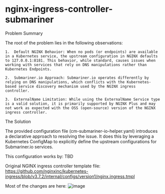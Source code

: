 # nginx-ingress-controller-submariner

Problem Summary

The root of the problem lies in the following observations:


	1.	Default NGINX Behavior: When no pods (or endpoints) are available in a Kubernetes service, the upstream configuration in NGINX defaults to 127.0.0.1:8181. This behavior, while standard, causes issues when working with services that rely on DNS manipulations rather than Kubernetes Endpoints.

	2.	Submariner.io Approach: Submariner.io operates differently by relying on DNS manipulations, which conflicts with the Kubernetes-based service discovery mechanism used by the NGINX ingress controller. 
 
	3.	ExternalName Limitation: While using the ExternalName Service type is a valid solution, it is primarily supported by NGINX Plus and may not work as expected with the OSS (open-source) version of the NGINX ingress controller.


The Solution

The provided configuration file (cm-submariner-io-helper.yaml) introduces a declarative approach to resolving the issue. It does this by leveraging a Kubernetes ConfigMap to explicitly define the upstream configurations for Submariner.io services.

This configuration works by:
TBD


Original NGINX ingress controller template file:
https://github.com/nginxinc/kubernetes-ingress/blob/v3.7.2/internal/configs/version1/nginx.ingress.tmpl

Most of the changes are here:
![image](https://github.com/user-attachments/assets/d306a242-e4b0-48ec-bd26-d8373d76ebe8)


